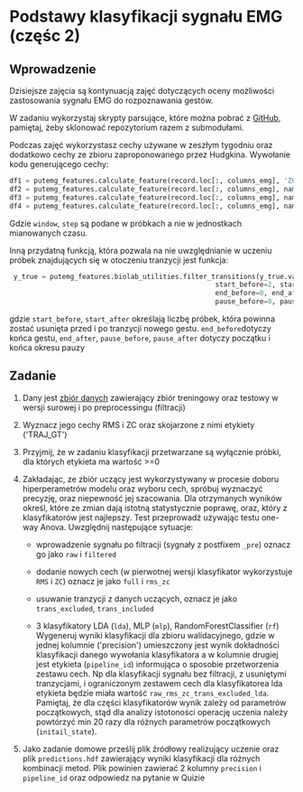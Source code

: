 <!-- for math equations - MathJax -->
<script src='https://cdnjs.cloudflare.com/ajax/libs/mathjax/2.7.4/MathJax.js?config=default'></script>
# Podstawy klasyfikacji sygnału EMG (częśc 2)

## Wprowadzenie
Dzisiejsze zajęcia są kontynuacją zajęć dotyczących oceny możliwości zastosowania sygnału EMG do rozpoznawania gestów.

W zadaniu wykorzystaj skrypty parsujące, które można pobrać z [GitHub](https://github.com/biolab-put/putemg_features.git), pamiętaj, żeby sklonować repozytorium razem z submodułami.

Podczas zajęć wykorzystasz cechy używane w zeszłym tygodniu oraz dodatkowo cechy ze zbioru zaproponowanego przez Hudgkina.
Wywołanie kodu generującego cechy:
``` python
df1 = putemg_features.calculate_feature(record.loc[:, columns_emg], 'ZC', window=500, step=250, threshold=30)
df2 = putemg_features.calculate_feature(record.loc[:, columns_emg], name='RMS', window=500, step=250)
df3 = putemg_features.calculate_feature(record.loc[:, columns_emg], name='SSC', window=500, step=250, threshold=16)
df4 = putemg_features.calculate_feature(record.loc[:, columns_emg], name='WL', window=500, step=250)
```
Gdzie `window`, `step` są podane w próbkach a nie w jednostkach mianowanych czasu.

Inną przydatną funkcją, która pozwala na nie uwzględnianie w uczeniu próbek znajdujących się w otoczeniu tranzycji jest funkcja:
``` python
 y_true = putemg_features.biolab_utilities.filter_transitions(y_true.values,
                                                   start_before=2, start_after=1,
                                                   end_before=0, end_after=0,
                                                   pause_before=0, pause_after=4)
```

gdzie `start_before`, `start_after` określają liczbę próbek, która powinna zostać usunięta przed i po tranzycji  nowego gestu.  `end_before`dotyczy końca gestu,  `end_after`,  `pause_before`, `pause_after` dotyczy początku i końca okresu pauzy

## Zadanie
1. Dany jest [zbiór danych](https://chmura.put.poznan.pl/s/iuvJ6vRXAeyiEOh) zawierający zbiór treningowy oraz testowy w wersji surowej i po preprocessingu (filtracji)
2. Wyznacz jego cechy RMS i ZC oraz skojarzone z nimi etykiety ('TRAJ_GT')
3. Przyjmij, że w zadaniu klasyfikacji przetwarzane są wyłącznie próbki, dla których etykieta ma wartość >=0
4. Zakładając, ze zbiór uczący jest wykorzystywany w procesie doboru hiperperametrów modelu oraz wyboru cech, spróbuj wyznaczyć precyzję, oraz niepewność jej szacowania. Dla otrzymanych wyników określ, które ze zmian dają istotną statystycznie poprawę, oraz, który z klasyfikatorów jest najlepszy. Test przeprowadź używając testu one-way Anova. Uwzględnij następujące sytuacje:
   - wprowadzenie sygnału po filtracji (sygnały z postfixem `_pre`) oznacz go jako `raw` i `filtered`
  
   - dodanie nowych cech (w pierwotnej wersji klasyfikator wykorzystuje `RMS` i `ZC`) oznacz je jako `full` i `rms_zc`
   - usuwanie tranzycji z danych uczących, oznacz je jako `trans_excluded`, `trans_included`
   - 3 klasyfikatory LDA (`lda`), MLP (`mlp`), RandomForestClassifier (`rf`)
Wygeneruj wyniki klasyfikacji dla zbioru walidacyjnego, gdzie w jednej kolumnie ('precision') umieszczony jest wynik dokładności klasyfikacji danego wywołania klasyfikatora a w kolumnie drugiej jest etykieta (`pipeline_id`) informująca o sposobie przetworzenia zestawu cech. Np dla klasyfikacji sygnału bez filtracji, z usuniętymi tranzycjami, i ograniczonym zestawem cech dla klasyfikatorea lda etykieta będzie miała wartość `raw_rms_zc_trans_excluded_lda`. 
Pamiętaj, że dla części klasyfikatorów wynik zależy od parametrów początkowych, stąd dla analizy istotoności operację uczenia należy powtórzyć min 20 razy dla różnych parametrów początkowych (`initail_state`).


3.  Jako zadanie domowe prześlij plik źródłowy realizujący uczenie oraz plik `predictions.hdf` zawierający wyniki klasyfikacji dla różnych kombinacji metod. Plik powinien zawierać 2 kolumny `precision` i `pipeline_id` oraz odpowiedz na pytanie w Quizie



 